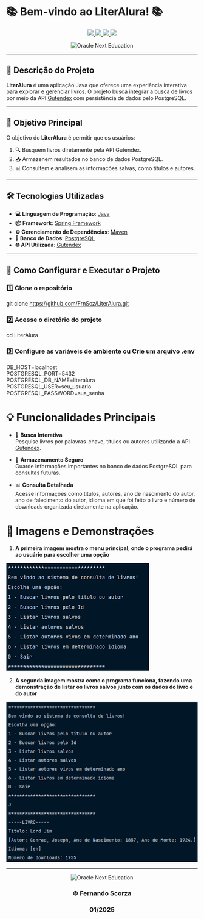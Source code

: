 
# 📚 Bem-vindo ao **LiterAlura**! 📚  
<p align="center">  
    <a alt="Java" href="https://java.com" target="_blank">  
        <img src="https://img.shields.io/badge/Java-v22.0.1-ED8B00.svg" />  
    </a>  
    <a alt="Spring Framework" href="https://spring.io/" target="_blank">  
        <img src="https://img.shields.io/badge/Spring-v3.4.1-6DB33F.svg" />  
    </a>  
    <a alt="Maven" href="https://maven.apache.org/" target="_blank">  
        <img src="https://img.shields.io/badge/Maven-v4.0.0-CD2335.svg" />  
    </a>  
    <a alt="PostgreSQL" href="https://postgresql.org" target="_blank">  
        <img src="https://img.shields.io/badge/PostgreSQL-v17.2-316192.svg" />  
    </a>  
</p>  

<p align="center">  
    <img src="https://i0.wp.com/pcformat.mx/www/wp-content/uploads/2022/03/Oracle-ONE.jpg?fit=1000%2C611&ssl=1" width="700px" alt="Oracle Next Education">  
</p>  

---

## 📖 **Descrição do Projeto**  

**LiterAlura** é uma aplicação Java que oferece uma experiência interativa para explorar e gerenciar livros. O projeto busca integrar a busca de livros por meio da API [Gutendex](https://gutendex.com/) com persistência de dados pelo PostgreSQL.  

---

## 🎯 **Objetivo Principal**  

O objetivo do **LiterAlura** é permitir que os usuários:  
1. 🔍 Busquem livros diretamente pela API Gutendex.  
2. 📥 Armazenem resultados no banco de dados PostgreSQL.    
3. 📊 Consultem e analisem as informações salvas, como títulos e autores.
---

## 🛠️ **Tecnologias Utilizadas**  

- **💻 Linguagem de Programação**: [Java](https://java.com)  
- **📦 Framework**: [Spring Framework](https://spring.io/)  
- **⚙️ Gerenciamento de Dependências**: [Maven](https://maven.apache.org/)  
- **📄 Banco de Dados**: [PostgreSQL](https://postgresql.org/)  
- **🌐 API Utilizada**: [Gutendex](https://gutendex.com/)  

---

## 🚀 **Como Configurar e Executar o Projeto**  

### 1️⃣ **Clone o repositório**

git clone https://github.com/FrnScz/LiterAlura.git  

### 2️⃣ **Acesse o diretório do projeto**

cd LiterAlura

### 3️⃣ **Configure as variáveis de ambiente ou Crie um arquivo .env**

DB_HOST=localhost  
POSTGRESQL_PORT=5432  
POSTGRESQL_DB_NAME=literalura  
POSTGRESQL_USER=seu_usuario  
POSTGRESQL_PASSWORD=sua_senha  

# 💡 **Funcionalidades Principais**  

- 🔎 **Busca Interativa**  
  Pesquise livros por palavras-chave, títulos ou autores utilizando a API [Gutendex](https://gutendex.com/).  

- 📄 **Armazenamento Seguro**  
  Guarde informações importantes no banco de dados PostgreSQL para consultas futuras.    

- 📊 **Consulta Detalhada**  
  Acesse informações como títulos, autores, ano de nascimento do autor, ano de falecimento do autor, idioma em que foi feito o livro e número de downloads organizada diretamente na aplicação.  

# 🎨 **Imagens e Demonstrações**
1. **A primeira imagem mostra o menu principal, onde o programa pedirá ao usuário para escolher uma opção**
<img src="https://github.com/FrnScz/LiterAlura/blob/master/images/program-1.png" alt="Imagem da primeira execução do programa"/>

2. **A segunda imagem mostra como o programa funciona, fazendo uma demonstração de listar os livros salvos junto com os dados do livro e do autor** 
<img src="https://github.com/FrnScz/LiterAlura/blob/master/images/program-2.png" alt="Imagem do programa executando e listando todos os livros salvos"/>

---

<p align="center">  
    <img src="https://i0.wp.com/pcformat.mx/www/wp-content/uploads/2022/03/Oracle-ONE.jpg?fit=1000%2C611&ssl=1" width="700px" alt="Oracle Next Education">  
</p>  


<div align="center">
    
### © Fernando Scorza 
### 01/2025

</div>
